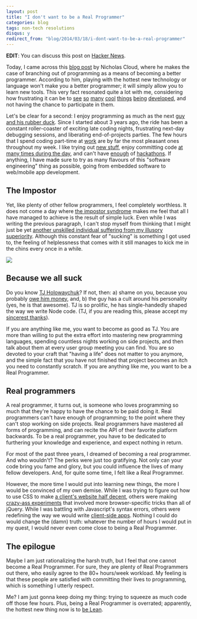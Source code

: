 ```yaml
---
layout: post
title: "I don't want to be a Real Programmer"
categories: blog
tags: non-tech resolutions
disqus: y
redirect_from: "blog/2014/03/18/i-dont-want-to-be-a-real-programmer"
---
```


**EDIT**: You can discuss this post on [Hacker News](https://news.ycombinator.com/item?id=7427286).

Today, I came across this [blog post](http://www.nicholascloud.com/2014/03/how-to-be-a-sane-programmer/) by Nicholas Cloud, where he makes the case of branching out of programming as a means of becoming a better programmer. According to him, playing with the hottest new technology or language won't make you a better programmer; it will simply allow you to learn new tools. This very fact resonated quite a lot with me, considering how frustrating it can be to [see](http://componentjs.com/) [so](https://www.meteor.com/) [many](http://brackets.io/) [cool](http://pazguille.github.io/voix/) [things](http://noflojs.org/) [being](http://developer.android.com/wear/index.html) [developed](http://developer.marvel.com/), and not having the chance to participate in them.

Let's be clear for a second: I enjoy programming as much as the next [guy and his rubber duck](http://en.wikipedia.org/wiki/Rubber_duck_debugging). Since I started about 3 years ago, the ride has been a constant roller-coaster of exciting late coding nights, frustrating next-day debugging sessions, and liberating end-of-projects parties. The few hours that I spend coding part-time at [work](http://www.radialpoint.com/) are by far the most pleasant ones throughout my week. I like trying out [new stuff](https://github.com/anas-ambri), enjoy committing code [at many times during the day](http://osrc.dfm.io/anas-ambri#stats), and can't have [enough](https://github.com/anas-ambri/CodeShip) of [hackathons](https://github.com/anas-ambri/Chatty). If anything, I have made sure to try as many flavours of this "software engineering" thing as possible, going from embedded software to web/mobile app development. 

The Impostor
--------------

Yet, like plenty of other fellow programmers, I feel completely worthless. It does not come a day where [the impostor syndrome](http://en.wikipedia.org/wiki/Impostor_syndrome) makes me feel that all I have managed to achieve is the result of simple luck. Even while I was writing the previous paragraph, I can't stop myself from thinking that I might just be yet [another unskilled individual suffering from my illusory superiority](http://en.wikipedia.org/wiki/Dunning%E2%80%93Kruger_effect). Although this constant fear of "sucking" is something I got used to, the feeling of helplessness that comes with it still manages to kick me in the chins every once in a while.

<img src="http://i.imgur.com/UdcGR7G.jpg" />

Because we all suck
-------------------

Do you know [TJ Holowaychuk](https://medium.com/@tjholowaychuk)? If not, then: a) shame on you, because you probably [owe him money](http://www.quora.com/TJ-Holowaychuk-1/How-is-TJ-Holowaychuk-so-insanely-productive), and, b) the guy has a cult around his personality (yes, he is that awesome). TJ is so prolific, he has single-handedly shaped the way we write Node code. (TJ, if you are reading this, please accept my [sincerest thanks](https://www.youtube.com/watch?v=06ziRDbirZg)).

If you are anything like me, you want to become as good as TJ. You are more than willing to put the extra effort into mastering new programming languages, spending countless nights working on side projects, and then talk about them at every user group meeting you can find. You are so devoted to your craft that "having a life" does not matter to you anymore, and the simple fact that you have not finished that project becomes an itch you need to constantly scratch. If you are anything like me, you want to be a Real Programmer.


Real programmers
----------------

A real programmer, it turns out, is someone who loves programming so much that they're happy to have the chance to be paid doing it. Real programmers can't have enough of programming; to the point where they can't stop working on side projects. Real programmers have mastered all forms of programming, and can recite the API of their favorite platform backwards. To be a real programmer, you have to be dedicated to furthering your knowledge and experience, and expect nothing in return.

For most of the past three years, I dreamed of becoming a real programmer. And who wouldn't? The perks were just too gratifying. Not only can your code bring you fame and glory, but you could influence the lives of many fellow developers. And, for quite some time, I felt like a Real Programmer.

However, the more time I would put into learning new things, the more I would be convinced of my own demise. While I was trying to figure out how to use CSS to make [a client's website half decent](http://www.drkharma.com/ribosoft/), others were making [crazy-ass experiments](http://lab.hakim.se/) that involved more browser-specific tricks than all of jQuery. While I was battling with Javascript's syntax errors, others were redefining the way we would write [client-side apps](http://angularjs.org/). Nothing I could do would change the (damn) truth: whatever the number of hours I would put in my quest, I would never even come close to being a Real Programmer.

The epilogue
------------

Maybe I am just rationalizing the harsh truth, but I feel that one cannot become a Real Programmer. For sure, they are plenty of Real Programmers out there, who easily agree to the 80+ hours/week workload. My feeling is that these people are satisfied with committing their lives to programming, which is something I utterly respect.

Me? I am just gonna keep doing my thing: trying to squeeze as much code off those few hours. Plus, being a Real Programmer is overrated; apparently, the hottest new thing now is to [be Lean](http://en.wikipedia.org/wiki/Lean_software_development).
